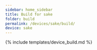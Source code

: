 ```yaml
---
sidebar: home_sidebar
title: Build for sake
folder: build
permalink: /devices/sake/build/
device: sake
---
```

{% include templates/device_build.md %}
